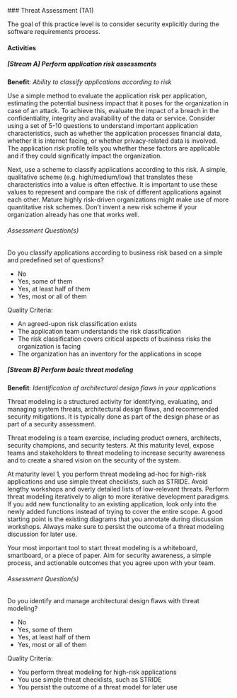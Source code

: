 <div class="new-page"/>
### Threat Assessment (TA1)

The goal of this practice level is to consider security explicitly during the software requirements process.

#### Activities

##### [Stream A] Perform application risk assessments
<b>Benefit</b>: <i>Ability to classify applications according to risk</i>

Use a simple method to evaluate the application risk per application, estimating the potential business impact that it poses for the organization in case of an attack. To achieve this, evaluate the impact of a breach in the confidentiality, integrity and availability of the data or service. Consider using a set of 5-10 questions to understand important application characteristics, such as whether the application processes financial data, whether it is internet facing, or whether privacy-related data is involved. The application risk profile tells you whether these factors are applicable and if they could significatly impact the organization.

Next, use a scheme to classify applications according to this risk. A simple, qualitative scheme (e.g. high/medium/low) that translates these characteristics into a value is often effective. It is important to use these values to represent and compare the risk of different applications against each other. Mature highly risk-driven organizations might make use of more quantitative risk schemes. Don’t invent a new risk scheme if your organization already has one that works well.


###### Assessment Question(s)
Do you classify applications according to business risk based on a simple and predefined set of questions?

- No
- Yes, some of them
- Yes, at least half of them
- Yes, most or all of them


Quality Criteria:

- An agreed-upon risk classification exists
- The application team understands the risk classification
- The risk classification covers critical aspects of business risks the organization is facing
- The organization has an inventory for the applications in scope


##### [Stream B] Perform basic threat modeling
<b>Benefit</b>: <i>Identification of architectural design flaws in your applications</i>

Threat modeling is a structured activity for identifying, evaluating, and managing system threats, architectural design flaws, and recommended security mitigations. It is typically done as part of the design phase or as part of a security assessment.

Threat modeling is a team exercise, including product owners, architects, security champions, and security testers. At this maturity level, expose teams and stakeholders to threat modeling to increase security awareness and to create a shared vision on the security of the system.

At maturity level 1, you perform threat modeling ad-hoc for high-risk applications and use simple threat checklists, such as STRIDE. Avoid lengthy workshops and overly detailed lists of low-relevant threats. Perform threat modeling iteratively to align to more iterative development paradigms. If you add new functionality to an existing application, look only into the newly added functions instead of trying to cover the entire scope. A good starting point is the existing diagrams that you annotate during discussion workshops. Always make sure to persist the outcome of a threat modeling discussion for later use.

Your most important tool to start threat modeling is a whiteboard, smartboard, or a piece of paper. Aim for security awareness, a simple process, and actionable outcomes that you agree upon with your team.


###### Assessment Question(s)
Do you identify and manage architectural design flaws with threat modeling?

- No
- Yes, some of them
- Yes, at least half of them
- Yes, most or all of them


Quality Criteria:

- You perform threat modeling for high-risk applications
- You use simple threat checklists, such as STRIDE
- You persist the outcome of a threat model for later use

